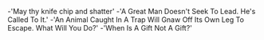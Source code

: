 -'May thy knife chip and shatter'
-'A Great Man Doesn't Seek To Lead. He's Called To It.'
-'An Animal Caught In A Trap Will Gnaw Off Its Own Leg To Escape. What Will You Do?'
-'When Is A Gift Not A Gift?'

